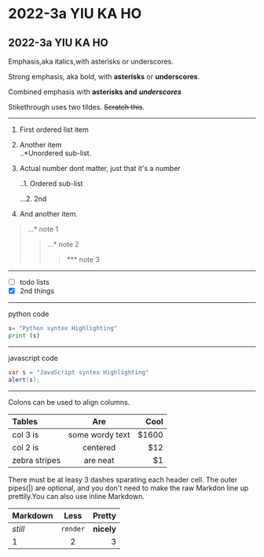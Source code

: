 # 2022-3a YIU KA HO
## 2022-3a YIU KA HO


Emphasis,aka italics,with asterisks or underscores.

Strong emphasis, aka bold, with **asterisks** or **underscores**.

Combined emphasis with **asterisks and** ***underscores***

Stikethrough uses two tildes. ~~Scratch this~~.

---
1. First ordered list item

2. Another item   
   ..*Unordered sub-list.

3. Actual number dont matter, just that it's a number
  
     ..1. Ordered sub-list
     
   ...2. 2nd

4. And another item.
>...* note 1
>> ...* note 2
 >>>  *** note 3
  

---

- [ ] todo lists
- [x] 2nd things

---
python code
```python
s= "Python syntex Highlighting"
print (s)
```
---
javascript code

```java
var s = "JavaScript syntex Highlighting"
alert(s);
```
---

Colons can be used to align columns.

| Tables  | Are | Cool |
|:-----------|:-----------:|-----------:|
|col 3 is|some wordy text|$1600|
|col 2 is|centered| $12|
|zebra stripes|are neat|$1|

There must be at leasy 3 dashes sparating each header cell.
The outer pipes(|) are optional, and you don't need to make the raw Markdon line up prettily.You can also use inline Markdown.


| Markdown  | Less | Pretty |
|:-----------|:-----------:|-----------:|
|*still*|`render`|**nicely**|
|1|2|3|

